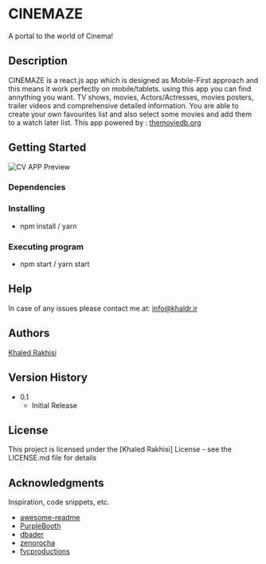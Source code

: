 # CINEMAZE

A portal to the world of Cinema!

## Description

CINEMAZE is a react.js app which is designed as Mobile-First approach and this means it work perfectly on mobile/tablets. using this app you can find annything you want. TV shows, movies, Actors/Actresses, movies posters, trailer videos and comprehensive detailed information. You are able to create your own favourites list and also select some movies and add them to a watch later list.
 This app powered by : [themoviedb.org](https://api.themoviedb.org)

## Getting Started

![CV APP Preview](https://share.balsamiq.com/c/uMzGrHVH9KUE9xG8wqz46.png)

### Dependencies


### Installing

* npm install / yarn

### Executing program

* npm start / yarn start

## Help

In case of any issues please contact me at: info@khaldr.ir

## Authors

[Khaled Rakhisi](https://www.linkedin.com/in/khaledrakhisi/)

## Version History

* 0.1
    * Initial Release

## License

This project is licensed under the [Khaled Rakhisi] License - see the LICENSE.md file for details

## Acknowledgments

Inspiration, code snippets, etc.
* [awesome-readme](https://github.com/matiassingers/awesome-readme)
* [PurpleBooth](https://gist.github.com/PurpleBooth/109311bb0361f32d87a2)
* [dbader](https://github.com/dbader/readme-template)
* [zenorocha](https://gist.github.com/zenorocha/4526327)
* [fvcproductions](https://gist.github.com/fvcproductions/1bfc2d4aecb01a834b46)